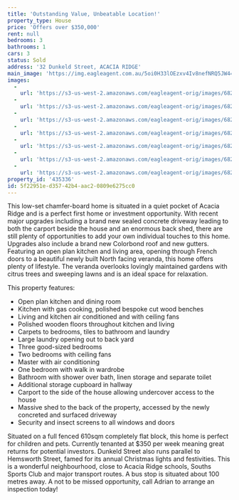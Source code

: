 ```yaml
---
title: 'Outstanding Value, Unbeatable Location!'
property_type: House
price: 'Offers over $350,000'
rent: null
bedrooms: 3
bathrooms: 1
cars: 3
status: Sold
address: '32 Dunkeld Street, ACACIA RIDGE'
main_image: 'https://img.eagleagent.com.au/5oi0H33lOEzxv4Iv8nefNRQ5JW4=/1280x854/smart/https://s3-us-west-2.amazonaws.com/eagleagent-orig/images/6823352/120447617-image-M.jpg'
images:
  -
    url: 'https://s3-us-west-2.amazonaws.com/eagleagent-orig/images/6823358/120447617-image-F.jpg'
  -
    url: 'https://s3-us-west-2.amazonaws.com/eagleagent-orig/images/6823357/120447617-image-E.jpg'
  -
    url: 'https://s3-us-west-2.amazonaws.com/eagleagent-orig/images/6823356/120447617-image-D.jpg'
  -
    url: 'https://s3-us-west-2.amazonaws.com/eagleagent-orig/images/6823355/120447617-image-C.jpg'
  -
    url: 'https://s3-us-west-2.amazonaws.com/eagleagent-orig/images/6823354/120447617-image-B.jpg'
  -
    url: 'https://s3-us-west-2.amazonaws.com/eagleagent-orig/images/6823353/120447617-image-A.jpg'
  -
    url: 'https://s3-us-west-2.amazonaws.com/eagleagent-orig/images/6823352/120447617-image-M.jpg'
property_id: '435336'
id: 5f22951e-d357-42b4-aac2-0809e6275cc0
---
```

This low-set chamfer-board home is situated in a quiet pocket of Acacia Ridge and is a perfect first home or investment opportunity. With recent major upgrades including a brand new sealed concrete driveway leading to both the carport beside the house and an enormous back shed, there are still plenty of opportunities to add your own individual touches to this home. Upgrades also include a brand new Colorbond roof and new gutters. Featuring an open plan kitchen and living area, opening through French doors to a beautiful newly built North facing veranda, this home offers plenty of lifestyle. The veranda overlooks lovingly maintained gardens with citrus trees and sweeping lawns and is an ideal space for relaxation.

This property features:

*  Open plan kitchen and dining room
*  Kitchen with gas cooking, polished bespoke cut wood benches
*  Living and kitchen air conditioned and with ceiling fans
*  Polished wooden floors throughout kitchen and living
*  Carpets to bedrooms, tiles to bathroom and laundry
*  Large laundry opening out to back yard
*  Three good-sized bedrooms
*  Two bedrooms with ceiling fans
*  Master with air conditioning
*  One bedroom with walk in wardrobe
*  Bathroom with shower over bath, linen storage and separate toilet
*  Additional storage cupboard in hallway
*  Carport to the side of the house allowing undercover access to the house
*  Massive shed to the back of the property, accessed by the newly concreted and surfaced driveway
*  Security and insect screens to all windows and doors

Situated on a full fenced 610sqm completely flat block, this home is perfect for children and pets. Currently tenanted at $350 per week meaning great returns for potential investors. Dunkeld Street also runs parallel to Hemsworth Street, famed for its annual Christmas lights and festivities. This is a wonderful neighbourhood, close to Acacia Ridge schools, Souths Sports Club and major transport routes. A bus stop is situated about 100 metres away. A not to be missed opportunity, call Adrian to arrange an inspection today!